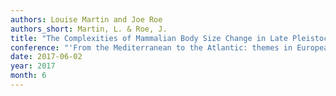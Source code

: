 ```yaml
---
authors: Louise Martin and Joe Roe
authors_short: Martin, L. & Roe, J.
title: "The Complexities of Mammalian Body Size Change in Late Pleistocene to Holocene Southern Levant, 35 years on"
conference: "'From the Mediterranean to the Atlantic: themes in European zooarchaeology', Museum of Natural History and Science, Lisbon"
date: 2017-06-02
year: 2017
month: 6
---
```


